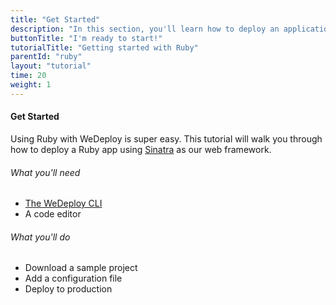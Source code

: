```yaml
---
title: "Get Started"
description: "In this section, you'll learn how to deploy an application using Ruby."
buttonTitle: "I'm ready to start!"
tutorialTitle: "Getting started with Ruby"
parentId: "ruby"
layout: "tutorial"
time: 20
weight: 1
---
```


#### Get Started

Using Ruby with WeDeploy is super easy. This tutorial will walk you through how to deploy a Ruby app using [Sinatra](http://www.sinatrarb.com/) as our web framework.

###### What you'll need

<ul class="checklist">
  <li><a href="https://wedeploy.com/docs/configure/command-line/" target="_blank">The WeDeploy CLI</a></li>
  <li>A code editor</li>
</ul>

###### What you'll do

<ul class="checklist">
  <li>Download a sample project</li>
  <li>Add a configuration file</li>
  <li>Deploy to production</li>
</ul>

